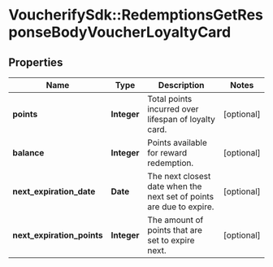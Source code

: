 # VoucherifySdk::RedemptionsGetResponseBodyVoucherLoyaltyCard

## Properties

| Name | Type | Description | Notes |
| ---- | ---- | ----------- | ----- |
| **points** | **Integer** | Total points incurred over lifespan of loyalty card. | [optional] |
| **balance** | **Integer** | Points available for reward redemption. | [optional] |
| **next_expiration_date** | **Date** | The next closest date when the next set of points are due to expire. | [optional] |
| **next_expiration_points** | **Integer** | The amount of points that are set to expire next. | [optional] |

